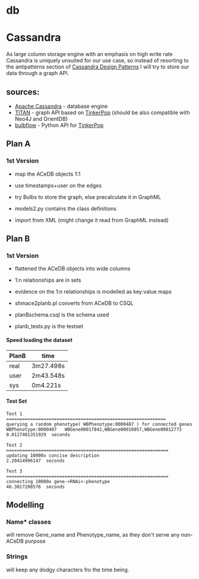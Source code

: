 db
==
# Cassandra
As large column storage engine with an emphasis on high write rate Cassandra is uniquely unsuited for our use case, so instead of resorting to the antipatterns section of [Cassandra Design Patterns](http://www.amazon.co.uk/Cassandra-Design-Patterns-Sanjay-Sharma/dp/1783288809) I will try to store our data through a graph API.

## sources:
* [Apache Cassandra](http://www.apache.org/dyn/closer.cgi?path=/cassandra/2.0.6/apache-cassandra-2.0.6-bin.tar.gz) - database engine
* [TITAN](http://thinkaurelius.github.io/titan/) - graph API based on [TinkerPop](http://www.tinkerpop.com/) (should be also compatible with Neo4J and OrientDB)
* [bulbflow](http://bulbflow.com/) - Python API for [TinkerPop](http://www.tinkerpop.com/)

## Plan A

### 1st Version
* map the ACeDB objects 1:1
* use timestamps+user on the edges
* try Bulbs to store the graph, else precalculate it in GraphML

* models2.py contains the class definitions
* import from XML (might change it read from GraphML instead)

## Plan B

### 1st Version
* flattened the ACeDB objects into wide columns
* 1:n relationships are in sets
* evidence on the 1:n relationships is modelled as key:value maps

* shmace2planb.pl converts from ACeDB to CSQL
* planBschema.csql is the schema used
* planb_tests.py is the testset

#### Speed loading the dataset

PlanB|time
-----|----------
real | 3m27.498s
user | 2m43.548s
sys  | 0m4.221s

#### Test Set
	Test 1
	============================================================
	querying a random phenotype( WBPhenotype:0000487 ) for connected genes
	WBPhenotype:0000487   WBGene00017842,WBGene00016057,WBGene00012773
	0.0127401351929  seconds

	Test 2
	=============================================================
	updating 10000x concise description
	2.20414996147  seconds

	Test 3
	=============================================================
	connecting 10000x gene->RNAi<-phenotype
	46.3017208576  seconds


## Modelling

### Name* classes

will remove Gene_name and Phenotype_name, as they don't serve any non-ACeDB purpose

### Strings
will keep any dodgy characters fro the time being.
